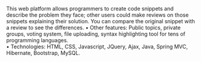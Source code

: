 This web platform allows programmers to create code snippets and describe the problem they face; other users could make reviews on those snippets explaining their solution. You can compare the original snippet with a review to see the differences.
•	Other features: Public topics, private groups, voting system, file uploading, syntax highlighting tool for tens of programming languages.  
•	Technologies: HTML, CSS, Javascript, JQuery, Ajax, Java, Spring MVC, Hibernate, Bootstrap, MySQL.
